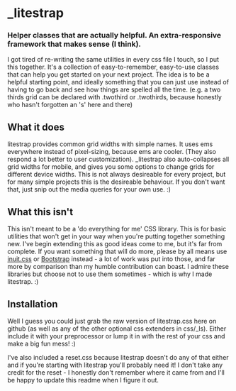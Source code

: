 # _litestrap
### Helper classes that are actually helpful.  An extra-responsive framework that makes sense (I think).

I got tired of re-writing the same utilities in every css file I touch, so I put this together.  It's a collection of easy-to-remember, easy-to-use classes that can help you get started on your next project.  The idea is to be a helpful starting point, and ideally something that you can just use instead of having to go back and see how things are spelled all the time.  (e.g. a two thirds grid can be declared with .twothird or .twothirds, because honestly who hasn't forgotten an 's' here and there)

## What it does

litestrap provides common grid widths with simple names.  It uses ems everywhere instead of pixel-sizing, because ems are cooler.  (They also respond a lot better to user customization).  _litestrap also auto-collapses all grid widths for mobile, and gives you some options to change grids for different device widths.  This is not always desireable for every project, but for many simple projects this is the desireable behaviour.  If you don't want that, just snip out the media queries for your own use. :)

## What this isn't

This isn't meant to be a 'do everything for me' CSS library.  This is for basic utilities that won't get in your way when you're putting together something new.  I've begin extending this as good ideas come to me, but it's far from complete.  If you want something that will do more, please by all means use [inuit.css](http://inuitcss.com/) or [Bootstrap](http://twitter.github.com/bootstrap/) instead - a lot of work was put into those, and far more by comparison than my humble contribution can boast.  I admire these libraries but choose not to use them sometimes - which is why I made litestrap. :)


## Installation

Well I guess you could just grab the raw version of litestrap.css here on github (as well as any of the other optional css extenders in css/_ls).  Either include it with your preprocessor or lump it in with the rest of your css and make a big fun mess! :)

I've also included a reset.css because litestrap doesn't do any of that either and if you're starting with litestrap you'll probably need it!  I don't take any credit for the reset - I honestly don't remember where it came from and I'll be happy to update this readme when I figure it out.